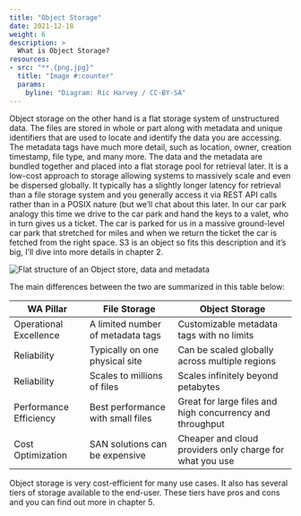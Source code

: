 ```yaml
---
title: "Object Storage"
date: 2021-12-18
weight: 6
description: >
  What is Object Storage? 
resources:
- src: "**.{png,jpg}"
  title: "Image #:counter"
  params:
    byline: "Diagram: Ric Harvey / CC-BY-SA"
---
```

Object storage on the other hand is a flat storage system of unstructured data. The files are stored in whole or part along with metadata and unique identifiers that are used to locate and identify the data you are accessing. The metadata tags have much more detail, such as location, owner, creation timestamp, file type, and many more. The data and the metadata are bundled together and placed into a flat storage pool for retrieval later. It is a low-cost approach to storage allowing systems to massively scale and even be dispersed globally. It typically has a slightly longer latency for retrieval than a file storage system and you generally access it via REST API calls rather than in a POSIX nature (but we’ll chat about this later. 
In our car park analogy this time we drive to the car park and hand the keys to a valet, who in turn gives us a ticket. The car is parked for us in a massive ground-level car park that stretched for miles and when we return the ticket the car is fetched from the right space.
S3 is an object so fits this description and it’s big, I’ll dive into more details in chapter 2.

![Flat structure of an Object store, data and metadata](../object-storage.png "Fig 2. Flat structure of an object store data and metadata")

The main differences between the two are summarized in this table below:

| WA Pillar            | File Storage                      | Object Storage |
|----------------------|-----------------------------------|----------------|
Operational Excellence | A limited number of metadata tags | Customizable metadata tags with no limits |
Reliability            | Typically on one physical site    | Can be scaled globally across multiple regions |
Reliability            | Scales to millions of files       | Scales infinitely beyond petabytes |
Performance Efficiency | Best performance with small files | Great for large files and high concurrency and throughput |
Cost Optimization      | SAN solutions can be expensive    | Cheaper and cloud providers only charge for what you use |


Object storage is very cost-efficient for many use cases. It also has several tiers of storage available to the end-user. These tiers have pros and cons and you can find out more in chapter 5.
